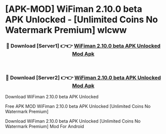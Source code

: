 # [APK-MOD] WiFiman 2.10.0 beta APK Unlocked - [Unlimited Coins No Watermark Premium] wlcww



<div align="center">
<h3>🔴 Download [Server1] 👉👉 <a href="https://momento.my/?title=WiFiman_2.10.0_beta_APK_Unlocked">WiFiman 2.10.0 beta APK Unlocked Mod Apk</a></h3><br>

<h3>🔴 Download [Server2] 👉👉 <a href="https://momento.my/?title=WiFiman_2.10.0_beta_APK_Unlocked">WiFiman 2.10.0 beta APK Unlocked Mod Apk</a></h3>
</div>



Download WiFiman 2.10.0 beta APK Unlocked 

Free APK MOD WiFiman 2.10.0 beta APK Unlocked [Unlimited Coins No Watermark Premium]

Download WiFiman 2.10.0 beta APK Unlocked [Unlimited Coins No Watermark Premium] Mod For Android
